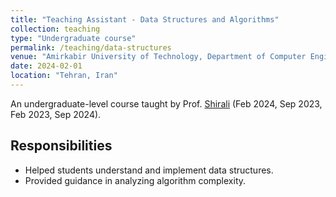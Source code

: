 ```yaml
---
title: "Teaching Assistant - Data Structures and Algorithms"
collection: teaching
type: "Undergraduate course"
permalink: /teaching/data-structures
venue: "Amirkabir University of Technology, Department of Computer Engineering"
date: 2024-02-01
location: "Tehran, Iran"
---
```

An undergraduate-level course taught by Prof. [Shirali](https://sajad.shirali.ir) (Feb 2024, Sep 2023, Feb 2023, Sep 2024).

## Responsibilities

- Helped students understand and implement data structures.
- Provided guidance in analyzing algorithm complexity.
